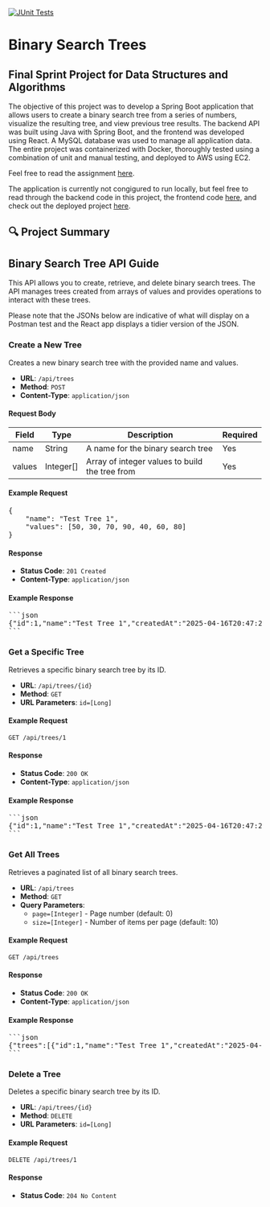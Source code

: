 [![JUnit Tests](https://github.com/BradTheeStallion/DataStructuresAlgorithms_FinalSprint/actions/workflows/ci.yml/badge.svg)](https://github.com/BradTheeStallion/DataStructuresAlgorithms_FinalSprint/actions/workflows/ci.yml)

# Binary Search Trees
## Final Sprint Project for Data Structures and Algorithms
The objective of this project was to develop a Spring Boot application that allows users to create a binary search tree from a series of numbers, visualize the resulting tree, and view previous tree results.
The backend API was built using Java with Spring Boot, and the frontend was developed using React. 
A MySQL database was used to manage all application data.
The entire project was containerized with Docker, thoroughly tested using a combination of unit and manual testing, and deployed to AWS using EC2.

Feel free to read the assignment [here](https://github.com/user-attachments/files/19784294/DSA.Winter.2025.Final.pdf).

The application is currently not congigured to run locally, but feel free to read through the backend code in this project, the frontend code [here](https://github.com/BradTheeStallion/binary-search-tree), and check out the deployed project [here](https://bradtheestallion.github.io/portfolio/binary-tree).

## 🔍 Project Summary
## Binary Search Tree API Guide

This API allows you to create, retrieve, and delete binary search trees. The API manages trees created from arrays of values and provides operations to interact with these trees.

Please note that the JSONs below are indicative of what will display on a Postman test and the React app displays a tidier version of the JSON.

### Create a New Tree

Creates a new binary search tree with the provided name and values.

- **URL**: `/api/trees`
- **Method**: `POST`
- **Content-Type**: `application/json`

#### Request Body

| Field  | Type     | Description                                     | Required |
|--------|----------|-------------------------------------------------|----------|
| name   | String   | A name for the binary search tree               | Yes      |
| values | Integer[] | Array of integer values to build the tree from | Yes      |

#### Example Request

<pre>
{
    "name": "Test Tree 1",
    "values": [50, 30, 70, 90, 40, 60, 80]
}
</pre>

#### Response

- **Status Code**: `201 Created`
- **Content-Type**: `application/json`

#### Example Response

<pre>```json
{"id":1,"name":"Test Tree 1","createdAt":"2025-04-16T20:47:22.765505953","originalInputs":[50,30,70,90,40,60,80],"nodeCount":7,"height":3,"isBalanced":true,"rootNode":{"id":84,"value":50,"left":{"id":85,"value":30,"left":null,"right":{"id":86,"value":40,"left":null,"right":null,"leaf":true},"leaf":false},"right":{"id":87,"value":70,"left":{"id":88,"value":60,"left":null,"right":null,"leaf":true},"right":{"id":89,"value":90,"left":{"id":90,"value":80,"left":null,"right":null,"leaf":true},"right":null,"leaf":false},"leaf":false},"leaf":false}}
```</pre>

### Get a Specific Tree

Retrieves a specific binary search tree by its ID.

- **URL**: `/api/trees/{id}`
- **Method**: `GET`
- **URL Parameters**: `id=[Long]`

#### Example Request

```
GET /api/trees/1
```

#### Response

- **Status Code**: `200 OK`
- **Content-Type**: `application/json`

#### Example Response

<pre>```json
{"id":1,"name":"Test Tree 1","createdAt":"2025-04-16T20:47:22.765506","originalInputs":[50,30,70,90,40,60,80],"nodeCount":7,"height":3,"isBalanced":true,"rootNode":{"id":84,"value":50,"left":{"id":85,"value":30,"left":null,"right":{"id":86,"value":40,"left":null,"right":null,"leaf":true},"leaf":false},"right":{"id":87,"value":70,"left":{"id":88,"value":60,"left":null,"right":null,"leaf":true},"right":{"id":89,"value":90,"left":{"id":90,"value":80,"left":null,"right":null,"leaf":true},"right":null,"leaf":false},"leaf":false},"leaf":false}}
```</pre>

### Get All Trees

Retrieves a paginated list of all binary search trees.

- **URL**: `/api/trees`
- **Method**: `GET`
- **Query Parameters**:
  - `page=[Integer]` - Page number (default: 0)
  - `size=[Integer]` - Number of items per page (default: 10)

#### Example Request

```
GET /api/trees
```

#### Response

- **Status Code**: `200 OK`
- **Content-Type**: `application/json`

#### Example Response

<pre>```json
{"trees":[{"id":1,"name":"Test Tree 1","createdAt":"2025-04-16T20:47:22.765506","nodeCount":7,"height":3,"isBalanced":true},{"id":2,"name":"test","createdAt":"2025-04-16T19:25:21.749214","nodeCount":7,"height":5,"isBalanced":false},{"id":3,"name":"uhjfv","createdAt":"2025-04-16T19:16:28.762452","nodeCount":6,"height":4,"isBalanced":false},{"id":4,"name":"Manual Test","createdAt":"2025-04-16T18:43:07.804892","nodeCount":6,"height":4,"isBalanced":false}],"totalCount":4,"page":0,"size":5}
```</pre>

### Delete a Tree

Deletes a specific binary search tree by its ID.

- **URL**: `/api/trees/{id}`
- **Method**: `DELETE`
- **URL Parameters**: `id=[Long]`

#### Example Request

```
DELETE /api/trees/1
```

#### Response

- **Status Code**: `204 No Content`
